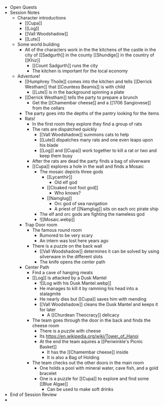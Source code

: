 - Open Quests
- Session Notes
	- Character introductions
		- [[Cupa]]
		- [[Log]]
		- [[Vall Woodshadow]]
		- [[Lute]]
	- Some world building
		- All of the characters work in the the kitchens of the castle in the city of [[Sadgurth]] in the county [[Shundige]] in the country of [[Khiz]]
			- [[Count Sadgurth]] runs the city
			- The kitchen is important for the local economy
	- Adventure!
		- [[Humphrey Thoile]] comes into the kitchen and tells [[Derrick Westham]] that [[Countess Beamis]] is with child
			- [[Lute]] is in the background spinning a plate
		- [[Derrick Westham]] tells the party to prepare a brunch
			- Get the [[Chamembar cheese]] and a [[1706 Sangiovese]] from the cellars
		- The party goes into the depths of the pantry looking for the items
		- Rats!
			- In the first room they explore they find a group of rats
			- The rats are dispatched quickly
				- [[Vall Woodshadow]] summons cats to help
				- [[Lute]] dispatches many rats and one even leaps upon his blade
				- [[Log]] and [[Cupa]] work together to kill a rat or two and keep them busy
			- After the rats are dead the party finds a bag of silverware
			- [[Cupa]] explores a hole in the wall and finds a Mosaic
				- The mosaic depicts three gods
					- [[Lycanthir]]
						- Old elf god
					- [[Cloaked root foot god]] 
						- Who knows?
					- [[Namglug]]
						- Orc god of sea navigation
						- A priest of [[Namglug]] sits on each orc pirate ship
				- The elf and orc gods are fighting the nameless god
				- ![[Mosaic.webp]]
		- Trap Door room
			- The famous round room
				- Rumored to be very scary
				- An intern was lost here years ago
			- There is a puzzle on the back wall
				- [[Vall Woodshadow]] determines it can be solved by using silverware in the different slots
				- The knife opens the center path
		- Center Path
			- Find a cave of hanging meats
			- [[Log]] is attacked by a Dusk Mantel
				- ![[Log with his Dusk Mantel.webp]]
				- He manages to kill it by ramming his head into a stalagmite
				- He nearly dies but [[Cupa]] saves him with mending
				- [[Vall Woodshadow]] cleans the Dusk Mantel and keeps it for later
					- A [[Churdean Theocracy]] delicacy
			- The team goes through the door in the back and finds the cheese room
				- There is a puzzle with cheese
				- Its https://en.wikipedia.org/wiki/Tower_of_Hanoi
				- At the end the team aquires a [[Periwinkle's Picnic Basket]]
					- It has the [[Chamembar cheese]] inside
					- It is also a Bag of Holding
			- The team checks out the other doors in the main room
				- One holds a pool with mineral water, cave fish, and a gold bracelet
				- One is a puzzle for [[Cupa]] to explore and find some [[Blue Algae]]
					- Can be used to make soft drinks
- End of Session Review
- 